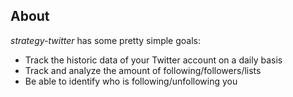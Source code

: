 ## About

_strategy-twitter_ has some pretty simple goals:

- Track the historic data of your Twitter account on a daily basis
- Track and analyze the amount of following/followers/lists
- Be able to identify who is following/unfollowing you
